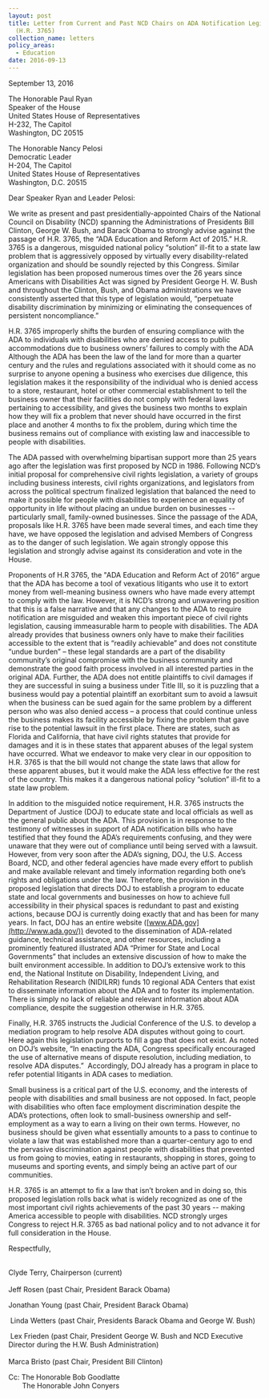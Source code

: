 ```yaml
---
layout: post
title: Letter from Current and Past NCD Chairs on ADA Notification Legislation
  (H.R. 3765)
collection_name: letters
policy_areas:
  - Education
date: 2016-09-13
---
```

September 13, 2016

The Honorable Paul Ryan\
Speaker of the House\
United States House of Representatives\
H-232, The Capitol\
Washington, DC 20515

The Honorable Nancy Pelosi\
Democratic Leader\
H-204, The Capitol\
United States House of Representatives\
Washington, D.C. 20515

Dear Speaker Ryan and Leader Pelosi:

We write as present and past presidentially-appointed Chairs of the National Council on Disability (NCD) spanning the Administrations of Presidents Bill Clinton, George W. Bush, and Barack Obama to strongly advise against the passage of H.R. 3765, the “ADA Education and Reform Act of 2015.” H.R. 3765 is a dangerous, misguided national policy “solution” ill-fit to a state law problem that is aggressively opposed by virtually every disability-related organization and should be soundly rejected by this Congress. Similar legislation has been proposed numerous times over the 26 years since Americans with Disabilities Act was signed by President George H. W. Bush and throughout the Clinton, Bush, and Obama administrations we have consistently asserted that this type of legislation would, “perpetuate disability discrimination by minimizing or eliminating the consequences of persistent noncompliance.”   

H.R. 3765 improperly shifts the burden of ensuring compliance with the ADA to individuals with disabilities who are denied access to public accommodations due to business owners’ failures to comply with the ADA Although the ADA has been the law of the land for more than a quarter century and the rules and regulations associated with it should come as no surprise to anyone opening a business who exercises due diligence, this legislation makes it the responsibility of the individual who is denied access to a store, restaurant, hotel or other commercial establishment to tell the business owner that their facilities do not comply with federal laws pertaining to accessibility, and gives the business two months to explain how they will fix a problem that never should have occurred in the first place and another 4 months to fix the problem, during which time the business remains out of compliance with existing law and inaccessible to people with disabilities.

The ADA passed with overwhelming bipartisan support more than 25 years ago after the legislation was first proposed by NCD in 1986. Following NCD’s initial proposal for comprehensive civil rights legislation, a variety of groups including business interests, civil rights organizations, and legislators from across the political spectrum finalized legislation that balanced the need to make it possible for people with disabilities to experience an equality of opportunity in life without placing an undue burden on businesses -- particularly small, family-owned businesses. Since the passage of the ADA, proposals like H.R. 3765 have been made several times, and each time they have, we have opposed the legislation and advised Members of Congress as to the danger of such legislation. We again strongly oppose this legislation and strongly advise against its consideration and vote in the House.  

Proponents of H.R 3765, the "ADA Education and Reform Act of 2016” argue that the ADA has become a tool of vexatious litigants who use it to extort money from well-meaning business owners who have made every attempt to comply with the law. However, it is NCD’s strong and unwavering position that this is a false narrative and that any changes to the ADA to require notification are misguided and weaken this important piece of civil rights legislation, causing immeasurable harm to people with disabilities. The ADA already provides that business owners only have to make their facilities accessible to the extent that is “readily achievable” and does not constitute “undue burden” – these legal standards are a part of the disability community’s original compromise with the business community and demonstrate the good faith process involved in all interested parties in the original ADA. Further, the ADA does not entitle plaintiffs to civil damages if they are successful in suing a business under Title III, so it is puzzling that a business would pay a potential plaintiff an exorbitant sum to avoid a lawsuit when the business can be sued again for the same problem by a different person who was also denied access – a process that could continue unless the business makes its facility accessible by fixing the problem that gave rise to the potential lawsuit in the first place. There are states, such as Florida and California, that have civil rights statutes that provide for damages and it is in these states that apparent abuses of the legal system have occurred. What we endeavor to make very clear in our opposition to H.R. 3765 is that the bill would not change the state laws that allow for these apparent abuses, but it would make the ADA less effective for the rest of the country. This makes it a dangerous national policy “solution” ill-fit to a state law problem.

In addition to the misguided notice requirement, H.R. 3765 instructs the Department of Justice (DOJ) to educate state and local officials as well as the general public about the ADA. This provision is in response to the testimony of witnesses in support of ADA notification bills who have testified that they found the ADA’s requirements confusing, and they were unaware that they were out of compliance until being served with a lawsuit. However, from very soon after the ADA’s signing, DOJ, the U.S. Access Board, NCD, and other federal agencies have made every effort to publish and make available relevant and timely information regarding both one’s rights and obligations under the law. Therefore, the provision in the proposed legislation that directs DOJ to establish a program to educate state and local governments and businesses on how to achieve full accessibility in their physical spaces is redundant to past and existing actions, because DOJ is currently doing exactly that and has been for many years. In fact, DOJ has an entire website ([www.ADA.gov](http://www.ada.gov/)) devoted to the dissemination of ADA-related guidance, technical assistance, and other resources, including a prominently featured illustrated ADA “Primer for State and Local Governments” that includes an extensive discussion of how to make the built environment accessible. In addition to DOJ’s extensive work to this end, the National Institute on Disability, Independent Living, and Rehabilitation Research (NIDILRR) funds 10 regional ADA Centers that exist to disseminate information about the ADA and to foster its implementation. There is simply no lack of reliable and relevant information about ADA compliance, despite the suggestion otherwise in H.R. 3765.

Finally, H.R. 3765 instructs the Judicial Conference of the U.S. to develop a mediation program to help resolve ADA disputes without going to court. Here again this legislation purports to fill a gap that does not exist. As noted on DOJ’s website, “In enacting the ADA, Congress specifically encouraged the use of alternative means of dispute resolution, including mediation, to resolve ADA disputes.”  Accordingly, DOJ already has a program in place to refer potential litigants in ADA cases to mediation.

Small business is a critical part of the U.S. economy, and the interests of people with disabilities and small business are not opposed. In fact, people with disabilities who often face employment discrimination despite the ADA’s protections, often look to small-business ownership and self-employment as a way to earn a living on their own terms. However, no business should be given what essentially amounts to a pass to continue to violate a law that was established more than a quarter-century ago to end the pervasive discrimination against people with disabilities that prevented us from going to movies, eating in restaurants, shopping in stores, going to museums and sporting events, and simply being an active part of our communities.

H.R. 3765 is an attempt to fix a law that isn’t broken and in doing so, this proposed legislation rolls back what is widely recognized as one of the most important civil rights achievements of the past 30 years -- making America accessible to people with disabilities. NCD strongly urges Congress to reject H.R. 3765 as bad national policy and to not advance it for full consideration in the House.

Respectfully,

 \
Clyde Terry, Chairperson (current)\
 \
Jeff Rosen (past Chair, President Barack Obama)

Jonathan Young (past Chair, President Barack Obama)

 Linda Wetters (past Chair, Presidents Barack Obama and George W. Bush)

 Lex Frieden (past Chair, President George W. Bush and NCD Executive Director during the H.W. Bush Administration)\
 \
Marca Bristo (past Chair, President Bill Clinton)

Cc: The Honorable Bob Goodlatte\
       The Honorable John Conyers
